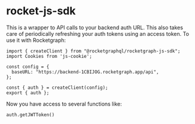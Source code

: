 # rocket-js-sdk

This is a wrapper to API calls to your backend auth URL. This also takes care of periodically refreshing your auth tokens using an access token. To use it with Rocketgraph:

```
import { createClient } from "@rocketgraphql/rocketgraph-js-sdk";
import Cookies from 'js-cookie';

const config = {
  baseURL: "https://backend-1CBIJOG.rocketgraph.app/api",
};

const { auth } = createClient(config);
export { auth };
```

Now you have access to several functions like:

```
auth.getJWTToken()
```
